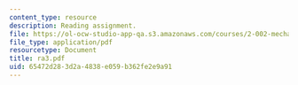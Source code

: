 ```yaml
---
content_type: resource
description: Reading assignment.
file: https://ol-ocw-studio-app-qa.s3.amazonaws.com/courses/2-002-mechanics-and-materials-ii-spring-2004/65472d283d2a4838e059b362fe2e9a91_ra3.pdf
file_type: application/pdf
resourcetype: Document
title: ra3.pdf
uid: 65472d28-3d2a-4838-e059-b362fe2e9a91
---
```


